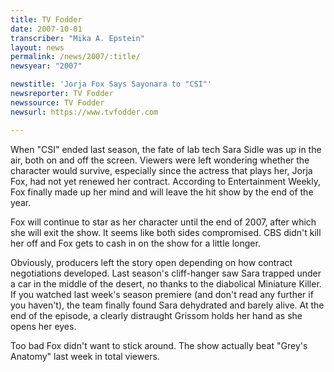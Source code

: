 ```yaml
---
title: TV Fodder
date: 2007-10-01
transcriber: "Mika A. Epstein"
layout: news
permalink: /news/2007/:title/
newsyear: "2007"

newstitle: 'Jorja Fox Says Sayonara to "CSI"'
newsreporter: TV Fodder
newssource: TV Fodder
newsurl: https://www.tvfodder.com

---
```


When "CSI" ended last season, the fate of lab tech Sara Sidle was up in the air, both on and off the screen. Viewers were left wondering whether the character would survive, especially since the actress that plays her, Jorja Fox, had not yet renewed her contract. According to Entertainment Weekly, Fox finally made up her mind and will leave the hit show by the end of the year.

Fox will continue to star as her character until the end of 2007, after which she will exit the show. It seems like both sides compromised. CBS didn't kill her off and Fox gets to cash in on the show for a little longer.

Obviously, producers left the story open depending on how contract negotiations developed. Last season's cliff-hanger saw Sara trapped under a car in the middle of the desert, no thanks to the diabolical Miniature Killer. If you watched last week's season premiere (and don't read any further if you haven't), the team finally found Sara dehydrated and barely alive. At the end of the episode, a clearly distraught Grissom holds her hand as she opens her eyes.

Too bad Fox didn't want to stick around. The show actually beat "Grey's Anatomy" last week in total viewers.
